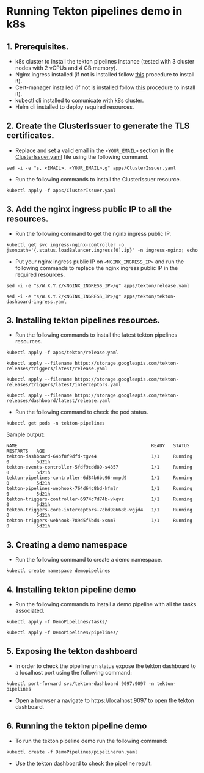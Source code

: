 # Running Tekton pipelines demo in k8s
## 1. Prerequisites.
- k8s cluster to install the tekton pipelines instance (tested with 3 cluster nodes with 2 vCPUs and 4 GB memory).
- Nginx ingress installed (if not is installed follow [this](https://kubernetes.github.io/ingress-nginx/deploy/) procedure to install it).
- Cert-manager installed (if not is installed follow [this](https://cert-manager.io/docs/installation/helm/) procedure to install it).
- kubectl cli installed to comunicate with k8s cluster.
- Helm cli installed to deploy required resources.

## 2. Create the ClusterIssuer to generate the TLS certificates.
- Replace and set a valid email in the `<YOUR_EMAIL>` section in the [ClusterIssuer.yaml](apps/ClusterIssuer.yaml) file using the following command.

`sed -i -e "s, <EMAIL>, <YOUR_EMAIL>,g" apps/ClusterIssuer.yaml`

- Run the following commands to install the ClusterIssuer resource.

`kubectl apply -f apps/ClusterIssuer.yaml`

## 3. Add the nginx ingress public IP to all the resources.
- Run the following command to get the nginx ingress public IP.

`kubectl get svc ingress-nginx-controller -o jsonpath='{.status.loadBalancer.ingress[0].ip}' -n ingress-nginx; echo`

- Put your nginx ingress public IP on `<NGINX_INGRESS_IP>` and run the following commands to replace the nginx ingress public IP in the required resources.

`sed -i -e "s/W.X.Y.Z/<NGINX_INGRESS_IP>/g" apps/tekton/release.yaml`

`sed -i -e "s/W.X.Y.Z/<NGINX_INGRESS_IP>/g" apps/tekton/tekton-dashboard-ingress.yaml`
 
## 3. Installing tekton pipelines resources.
- Run the following commands to install the latest tekton pipelines resources.

`kubectl apply -f apps/tekton/release.yaml`

`kubectl apply --filename https://storage.googleapis.com/tekton-releases/triggers/latest/release.yaml`

`kubectl apply --filename https://storage.googleapis.com/tekton-releases/triggers/latest/interceptors.yaml`

`kubectl apply --filename https://storage.googleapis.com/tekton-releases/dashboard/latest/release.yaml`

- Run the following command to check the pod status.

`kubectl get pods -n tekton-pipelines`

Sample output:

````
NAME                                                 READY   STATUS    RESTARTS   AGE
tekton-dashboard-64bf8f9dfd-tgv44                    1/1     Running   0          5d21h
tekton-events-controller-5fdf9cdd89-s4857            1/1     Running   0          5d21h
tekton-pipelines-controller-6d84b6bc96-mmpd9         1/1     Running   0          5d21h
tekton-pipelines-webhook-764d64c8bd-kfmlr            1/1     Running   0          5d21h
tekton-triggers-controller-6974c7d74b-vkqvz          1/1     Running   0          5d21h
tekton-triggers-core-interceptors-7cbd98668b-vgjd4   1/1     Running   0          5d21h
tekton-triggers-webhook-789d5f5bd4-xsnm7             1/1     Running   0          5d21h
````
## 3. Creating a demo namespace
- Run the following command to create a demo namespace.

`kubectl create namespace demopipelines`

## 4. Installing tekton pipeline demo
- Run the following commands to install a demo pipeline with all the tasks associated.

`kubectl apply -f DemoPipelines/tasks/`

`kubectl apply -f DemoPipelines/pipelines/`

## 5. Exposing the tekton dashboard
- In order to check the pipelinerun status expose the tekton dashboard to a localhost port using the following command:

`kubectl port-forward svc/tekton-dashboard 9097:9097 -n tekton-pipelines`

- Open a browser a navigate to https://localhost:9097 to open the tekton dashboard.
## 6. Running the tekton pipeline demo
- To run the tekton pipeline demo run the following command:

`kubectl create -f DemoPipelines/pipelinerun.yaml`

- Use the tekton dashboard to check the pipeline result.

